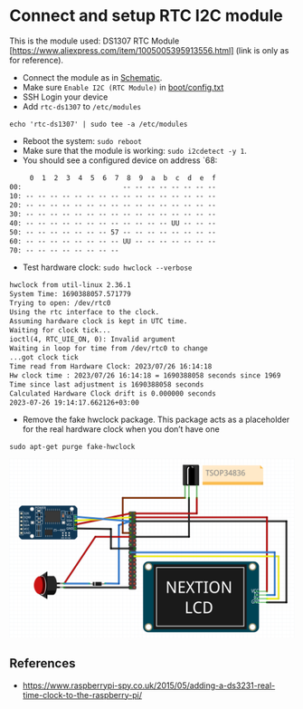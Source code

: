 # Connect and setup RTC I2C module

This is the module used: DS1307 RTC Module [https://www.aliexpress.com/item/1005005395913556.html] (link is only as for reference).

- Connect the module as in [Schematic](/media/Schematic.png).
- Make sure `Enable I2C (RTC Module)` in [boot/config.txt](files/boot/config.txt)
- SSH Login your device
- Add `rtc-ds1307` to `/etc/modules`
```
echo 'rtc-ds1307' | sudo tee -a /etc/modules
```
- Reboot the system: `sudo reboot`
- Make sure that the module is working: `sudo i2cdetect -y 1`.
- You should see a configured device on address `68:
```
     0  1  2  3  4  5  6  7  8  9  a  b  c  d  e  f
00:                         -- -- -- -- -- -- -- --
10: -- -- -- -- -- -- -- -- -- -- -- -- -- -- -- --
20: -- -- -- -- -- -- -- -- -- -- -- -- -- -- -- --
30: -- -- -- -- -- -- -- -- -- -- -- -- -- -- -- --
40: -- -- -- -- -- -- -- -- -- -- -- -- UU -- -- --
50: -- -- -- -- -- -- -- 57 -- -- -- -- -- -- -- --
60: -- -- -- -- -- -- -- -- UU -- -- -- -- -- -- --
70: -- -- -- -- -- -- -- --
```
- Test hardware clock: `sudo hwclock --verbose`

```
hwclock from util-linux 2.36.1
System Time: 1690388057.571779
Trying to open: /dev/rtc0
Using the rtc interface to the clock.
Assuming hardware clock is kept in UTC time.
Waiting for clock tick...
ioctl(4, RTC_UIE_ON, 0): Invalid argument
Waiting in loop for time from /dev/rtc0 to change
...got clock tick
Time read from Hardware Clock: 2023/07/26 16:14:18
Hw clock time : 2023/07/26 16:14:18 = 1690388058 seconds since 1969
Time since last adjustment is 1690388058 seconds
Calculated Hardware Clock drift is 0.000000 seconds
2023-07-26 19:14:17.662126+03:00
```

- Remove the fake hwclock package. This package acts as a placeholder for the real hardware clock when you don’t have one
```
sudo apt-get purge fake-hwclock
```


![Schematic](/media/Schematic.png)

## References
- https://www.raspberrypi-spy.co.uk/2015/05/adding-a-ds3231-real-time-clock-to-the-raspberry-pi/